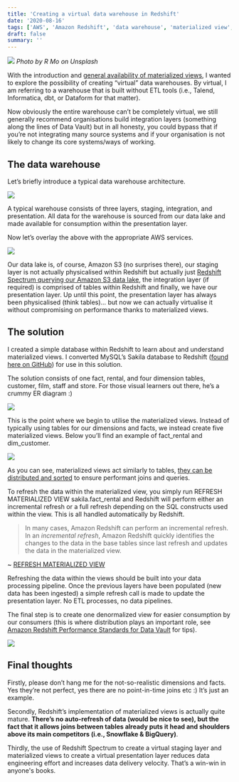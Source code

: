 ```yaml
---
title: 'Creating a virtual data warehouse in Redshift'
date: '2020-08-16'
tags: ['AWS', 'Amazon Redshift', 'data warehouse', 'materialized view', 'virtual']
draft: false
summary: ''
---
```


![](https://miro.medium.com/max/1400/0*GNZFy3EqtfUV73sf)
_Photo by R Mo on Unsplash_

With the introduction and [general availability of materialized views](https://aws.amazon.com/about-aws/whats-new/2020/03/amazon-redshift-introduces-support-for-materialized-views/), I wanted to explore the possibility of creating “virtual” data warehouses. By virtual, I am referring to a warehouse that is built without ETL tools (i.e., Talend, Informatica, dbt, or Dataform for that matter).

Now obviously the entire warehouse can’t be completely virtual, we still generally recommend organisations build integration layers (something along the lines of Data Vault) but in all honesty, you could bypass that if you’re not integrating many source systems and if your organisation is not likely to change its core systems/ways of working.

## The data warehouse

Let’s briefly introduce a typical data warehouse architecture.

![](https://cdn-images-1.medium.com/max/6252/1*mDzhxcs5th_zvrinH5QFIA.png)

A typical warehouse consists of three layers, staging, integration, and presentation. All data for the warehouse is sourced from our data lake and made available for consumption within the presentation layer.

Now let’s overlay the above with the appropriate AWS services.

![](https://cdn-images-1.medium.com/max/6252/1*cSnuBs0sWKFP40Bq7Zs0bQ.png)

Our data lake is, of course, Amazon S3 (no surprises there), our staging layer is not actually physicalised within Redshift but actually just [Redshift Spectrum querying our Amazon S3 data lake](https://aws.amazon.com/blogs/big-data/amazon-redshift-spectrum-extends-data-warehousing-out-to-exabytes-no-loading-required/), the integration layer (if required) is comprised of tables within Redshift and finally, we have our presentation layer. Up until this point, the presentation layer has always been physicalised (think tables)… but now we can actually virtualise it without compromising on performance thanks to materialized views.

## The solution

I created a simple database within Redshift to learn about and understand materialized views. I converted MySQL’s Sakila database to Redshift ([found here on GitHub](https://github.com/servian/sakila-db-redshift)) for use in this solution.

The solution consists of one fact, rental, and four dimension tables, customer, film, staff and store. For those visual learners out there, he’s a crummy ER diagram :)

![](https://cdn-images-1.medium.com/max/4572/1*N5l122eErDIko0wQjjp65g.png)

This is the point where we begin to utilise the materialized views. Instead of typically using tables for our dimensions and facts, we instead create five materialized views. Below you’ll find an example of fact_rental and dim_customer.

![](https://cdn-images-1.medium.com/max/8000/1*v5ASR9R6tXl8QB4wVlI_vQ.png)

As you can see, materialized views act similarly to tables, [they can be distributed and sorted](https://docs.aws.amazon.com/redshift/latest/dg/materialized-view-create-sql-command.html) to ensure performant joins and queries.

To refresh the data within the materialized view, you simply run REFRESH MATERIALIZED VIEW sakila.fact_rental and Redshift will perform either an incremental refresh or a full refresh depending on the SQL constructs used within the view. This is all handled automatically by Redshift.

> In many cases, Amazon Redshift can perform an incremental refresh. In an _incremental refresh_, Amazon Redshift quickly identifies the changes to the data in the base tables since last refresh and updates the data in the materialized view.

~ [REFRESH MATERIALIZED VIEW](https://docs.aws.amazon.com/redshift/latest/dg/materialized-view-refresh-sql-command.html)

Refreshing the data within the views should be built into your data processing pipeline. Once the previous layers have been populated (new data has been ingested) a simple refresh call is made to update the presentation layer. No ETL processes, no data pipelines.

The final step is to create one denormalized view for easier consumption by our consumers (this is where distribution plays an important role, see [Amazon Redshift Performance Standards for Data Vault](https://medium.com/weareservian/amazon-redshift-performance-standards-for-data-vault-c3774139567) for tips).

![](https://cdn-images-1.medium.com/max/4568/1*t5X3ayG4lGbiPXIA6LSoyg.png)

## Final thoughts

Firstly, please don’t hang me for the not-so-realistic dimensions and facts. Yes they’re not perfect, yes there are no point-in-time joins etc :) It’s just an example.

Secondly, Redshift’s implementation of materialized views is actually quite mature. **There’s no auto-refresh of data (would be nice to see), but the fact that it allows joins between tables already puts it head and shoulders above its main competitors (i.e., Snowflake & BigQuery)**.

Thirdly, the use of Redshift Spectrum to create a virtual staging layer and materialized views to create a virtual presentation layer reduces data engineering effort and increases data delivery velocity. That’s a win-win in anyone's books.
